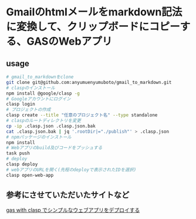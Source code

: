 
# Gmailのhtmlメールをmarkdown記法に変換して、クリップボードにコピーする、GASのWebアプリ


## usage

```bash
# gmail_to_markdownをclone
git clone git@github.com:anyumuenyumuboto/gmail_to_markdown.git
# claspのインストール
npm install @google/clasp -g
# Googleアカウントにログイン
clasp login
# プロジェクトの作成
clasp create --title "任意のプロジェクト名" --type standalone
# claspのルートディレクトリを変更
cp -ip .clasp.json .clasp.json.bak
cat .clasp.json.bak | jq '.rootDir|="./publish"' > .clasp.json
# npmパッケージのインストール
npm install
# Webアプリのbuild及びコードをプッシュする
task push
# deploy
clasp deploy
# webアプリのURLを開く(先程のdeployで表示されたIDを選択)
clasp open-web-app
```


## 参考にさせていただいたサイトなど

[gas with clasp でシンプルなウェブアプリをデプロイする](https://zenn.dev/haruyuki_16278/scraps/de8f0c1096ee83)




